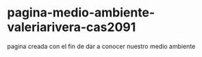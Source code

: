 # pagina-medio-ambiente-valeriarivera-cas2091
pagina creada con el fin de dar a conocer nuestro medio ambiente
